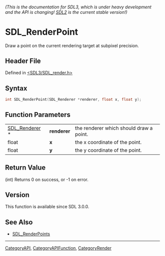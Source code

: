 ###### (This is the documentation for SDL3, which is under heavy development and the API is changing! [SDL2](https://wiki.libsdl.org/SDL2/) is the current stable version!)
# SDL_RenderPoint

Draw a point on the current rendering target at subpixel precision.

## Header File

Defined in [<SDL3/SDL_render.h>](https://github.com/libsdl-org/SDL/blob/main/include/SDL3/SDL_render.h)

## Syntax

```c
int SDL_RenderPoint(SDL_Renderer *renderer, float x, float y);
```

## Function Parameters

|                                |              |                                         |
| ------------------------------ | ------------ | --------------------------------------- |
| [SDL_Renderer](SDL_Renderer) * | **renderer** | the renderer which should draw a point. |
| float                          | **x**        | the x coordinate of the point.          |
| float                          | **y**        | the y coordinate of the point.          |

## Return Value

(int) Returns 0 on success, or -1 on error.

## Version

This function is available since SDL 3.0.0.

## See Also

- [SDL_RenderPoints](SDL_RenderPoints)

----
[CategoryAPI](CategoryAPI), [CategoryAPIFunction](CategoryAPIFunction), [CategoryRender](CategoryRender)

